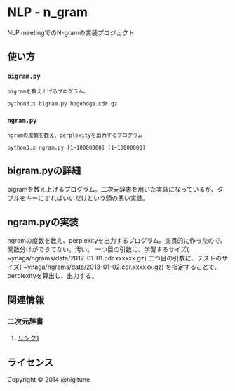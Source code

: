 NLP - n_gram
======================
NLP meetingでのN-gramの実装プロジェクト
 
使い方
------
### `bigram.py`
    bigramを数え上げるプログラム。

    python3.x bigram.py hogehoge.cdr.gz  

### `ngram.py`
    ngramの度数を数え、perplexityを出力するプログラム

    python3.x ngram.py [1~10000000] [1~10000000]
 
 bigram.pyの詳細
----------------
bigramを数え上げるプログラム。二次元辞書を用いた実装になっているが、タプルをキーにすればいいだけという頭の悪い実装。

 ngram.pyの実装
----------------
ngramの度数を数え、perplexityを出力するプログラム。突貫的に作ったので、関数分けができてない。汚い。
一つ目の引数に、学習するサイズ( ~ynaga/ngrams/data/2012-01-01.cdr.xxxxxx.gz)
二つ目の引数に、テストのサイズ( ~ynaga/ngrams/data/2013-01-02.cdr.xxxxxx.gz)
を指定することで、perplexityを算出し、出力する。

関連情報
--------
### 二次元辞書
1. [リンク1](http://materia.jp/blog/20121119.html "Pythonで多次元の辞書を扱う [Python]")
 
ライセンス
----------
Copyright &copy; 2014 @higitune
 

